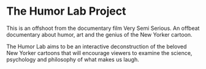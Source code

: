 # The Humor Lab Project

This is an offshoot from the documentary film Very Semi Serious. An offbeat documentary about humor, art and the genius of the New Yorker cartoon.

The Humor Lab aims to be an interactive deconstruction of the beloved New Yorker cartoons that will encourage viewers to examine the science, psychology and philosophy of what makes us laugh.